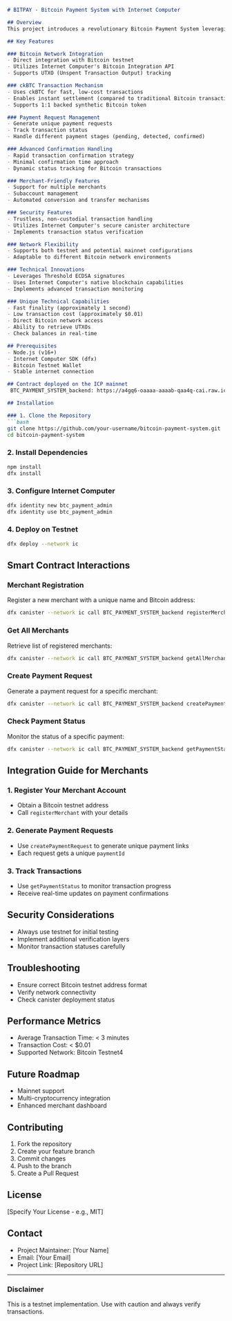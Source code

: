 ```markdown
# BITPAY - Bitcoin Payment System with Internet Computer

## Overview
This project introduces a revolutionary Bitcoin Payment System leveraging the Internet Computer (ICP) and ckBTC to provide fast, low-cost, and secure cryptocurrency transactions.

## Key Features

### Bitcoin Network Integration
- Direct integration with Bitcoin testnet
- Utilizes Internet Computer's Bitcoin Integration API
- Supports UTXO (Unspent Transaction Output) tracking

### ckBTC Transaction Mechanism
- Uses ckBTC for fast, low-cost transactions
- Enables instant settlement (compared to traditional Bitcoin transactions)
- Supports 1:1 backed synthetic Bitcoin token

### Payment Request Management
- Generate unique payment requests
- Track transaction status
- Handle different payment stages (pending, detected, confirmed)

### Advanced Confirmation Handling
- Rapid transaction confirmation strategy
- Minimal confirmation time approach
- Dynamic status tracking for Bitcoin transactions

### Merchant-Friendly Features
- Support for multiple merchants
- Subaccount management
- Automated conversion and transfer mechanisms

### Security Features
- Trustless, non-custodial transaction handling
- Utilizes Internet Computer's secure canister architecture
- Implements transaction status verification

### Network Flexibility
- Supports both testnet and potential mainnet configurations
- Adaptable to different Bitcoin network environments

### Technical Innovations
- Leverages Threshold ECDSA signatures
- Uses Internet Computer's native blockchain capabilities
- Implements advanced transaction monitoring

### Unique Technical Capabilities
- Fast finality (approximately 1 second)
- Low transaction cost (approximately $0.01)
- Direct Bitcoin network access
- Ability to retrieve UTXOs
- Check balances in real-time

## Prerequisites
- Node.js (v16+)
- Internet Computer SDK (dfx)
- Bitcoin Testnet Wallet
- Stable internet connection

## Contract deployed on the ICP mainnet
 BTC_PAYMENT_SYSTEM_backend: https://a4gq6-oaaaa-aaaab-qaa4q-cai.raw.icp0.io/?id=lvnop-tyaaa-aaaah-qp7rq-cai

## Installation

### 1. Clone the Repository
```bash
git clone https://github.com/your-username/bitcoin-payment-system.git
cd bitcoin-payment-system
```

### 2. Install Dependencies
```bash
npm install
dfx install
```

### 3. Configure Internet Computer
```bash
dfx identity new btc_payment_admin
dfx identity use btc_payment_admin
```

### 4. Deploy on Testnet
```bash
dfx deploy --network ic
```

## Smart Contract Interactions

### Merchant Registration
Register a new merchant with a unique name and Bitcoin address:
```bash
dfx canister --network ic call BTC_PAYMENT_SYSTEM_backend registerMerchant '("Merchant Name", "tb1q_bitcoin_address")'
```

### Get All Merchants
Retrieve list of registered merchants:
```bash
dfx canister --network ic call BTC_PAYMENT_SYSTEM_backend getAllMerchants
```

### Create Payment Request
Generate a payment request for a specific merchant:
```bash
dfx canister --network ic call BTC_PAYMENT_SYSTEM_backend createPaymentRequest '(merchantId, amount, description)'
```

### Check Payment Status
Monitor the status of a specific payment:
```bash
dfx canister --network ic call BTC_PAYMENT_SYSTEM_backend getPaymentStatus '(paymentId)'
```

## Integration Guide for Merchants

### 1. Register Your Merchant Account
- Obtain a Bitcoin testnet address
- Call `registerMerchant` with your details

### 2. Generate Payment Requests
- Use `createPaymentRequest` to generate unique payment links
- Each request gets a unique `paymentId`

### 3. Track Transactions
- Use `getPaymentStatus` to monitor transaction progress
- Receive real-time updates on payment confirmations

## Security Considerations
- Always use testnet for initial testing
- Implement additional verification layers
- Monitor transaction statuses carefully

## Troubleshooting
- Ensure correct Bitcoin testnet address format
- Verify network connectivity
- Check canister deployment status

## Performance Metrics
- Average Transaction Time: < 3 minutes
- Transaction Cost: < $0.01
- Supported Network: Bitcoin Testnet4

## Future Roadmap
- Mainnet support
- Multi-cryptocurrency integration
- Enhanced merchant dashboard

## Contributing
1. Fork the repository
2. Create your feature branch
3. Commit changes
4. Push to the branch
5. Create a Pull Request

## License
[Specify Your License - e.g., MIT]

## Contact
- Project Maintainer: [Your Name]
- Email: [Your Email]
- Project Link: [Repository URL]

---

### Disclaimer
This is a testnet implementation. Use with caution and always verify transactions.
```
